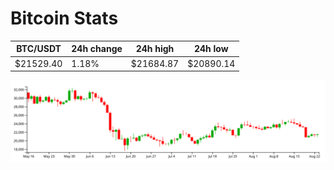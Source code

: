 # Bitcoin Stats

BTC/USDT|24h change|24h high|24h low|
|---|---|---|---|
|$21529.40|1.18%|$21684.87|$20890.14|

<img src="./chart.svg">
